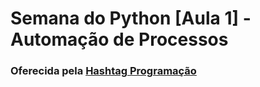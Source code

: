 # Semana do Python [Aula 1] - Automação de Processos

### Oferecida pela [Hashtag Programação](https://www.youtube.com/channel/UCafFexaRoRylOKdzGBU6Pgg)
